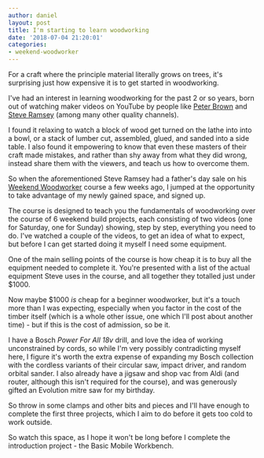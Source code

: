 ```yaml
---
author: daniel
layout: post
title: I'm starting to learn woodworking
date: '2018-07-04 21:20:01'
categories:
- weekend-woodworker
---
```


For a craft where the principle material literally grows on trees, it's surprising just how expensive it is to get started in woodworking.

I've had an interest in learning woodworking for the past 2 or so years, born out of watching maker videos on YouTube by people like [Peter Brown](https://www.youtube.com/user/kludge1977) and [Steve Ramsey](https://www.youtube.com/channel/UCBB7sYb14uBtk8UqSQYc9-w) (among many other quality channels).

I found it relaxing to watch a block of wood get turned on the lathe into into a bowl, or a stack of lumber cut, assembled, glued, and sanded into a side table. I also found it empowering to know that even these masters of their craft made mistakes, and rather than shy away from what they did wrong, instead share them with the viewers, and teach us how to overcome them.

So when the aforementioned Steve Ramsey had a father's day sale on his [Weekend Woodworker](https://theweekendwoodworker.com/) course a few weeks ago, I jumped at the opportunity to take advantage of my newly gained space, and signed up.

The course is designed to teach you the fundamentals of woodworking over the course of 6 weekend build projects, each consisting of two videos (one for Saturday, one for Sunday) showing, step by step, everything you need to do. I've watched a couple of the videos, to get an idea of what to expect, but before I can get started doing it myself I need some equipment.

One of the main selling points of the course is how cheap it is to buy all the equipment needed to complete it. You're presented with a list of the actual equipment Steve uses in the course, and all together they totalled just under $1000.

Now maybe $1000 _is_ cheap for a beginner woodworker, but it's a touch more than I was expecting, especially when you factor in the cost of the timber itself (which is a whole other issue, one which I'll post about another time) - but if this is the cost of admission, so be it.

I have a Bosch _Power For All 18v_ drill, and love the idea of working unconstrained by cords, so while I'm very possibly contradicting myself here, I figure it's worth the extra expense of expanding my Bosch collection with the cordless variants of their circular saw, impact driver, and random orbital sander. I also already have a jigsaw and shop vac from Aldi (and router, although this isn't required for the course), and was generously gifted an Evolution mitre saw for my birthday.

So throw in some clamps and other bits and pieces and I'll have enough to complete the first three projects, which I aim to do before it gets too cold to work outside.

So watch this space, as I hope it won't be long before I complete the introduction project - the Basic Mobile Workbench.
